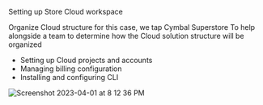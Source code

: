 Setting up Store Cloud workspace

Organize Cloud structure for this case, we tap Cymbal Superstore
To help alongside a team to determine how the Cloud solution structure will be organized

* Setting up Cloud projects and accounts
* Managing billing configuration
* Installing and configuring CLI

![Screenshot 2023-04-01 at 8 12 36 PM](https://user-images.githubusercontent.com/53473761/229287920-e0ab7999-e40c-4d83-908f-72efc62db87c.png)
